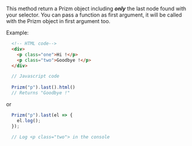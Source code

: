 This method return a Prizm object including ___only___ the last node found with your selector. You can pass a function as first argument, it will be called with the Prizm object in first argument too.

Example:

``` html
  <!-- HTML code-->
  <div>
    <p class="one">Hi !</p>
    <p class="two">Goodbye !</p>
  </div>
```

``` js
  // Javascript code
  
  Prizm("p").last().html()
  // Returns "Goodbye !"
```
or
``` js
  Prizm("p").last(el => {
    el.log();
  });

  // Log <p class="two"> in the console
```
